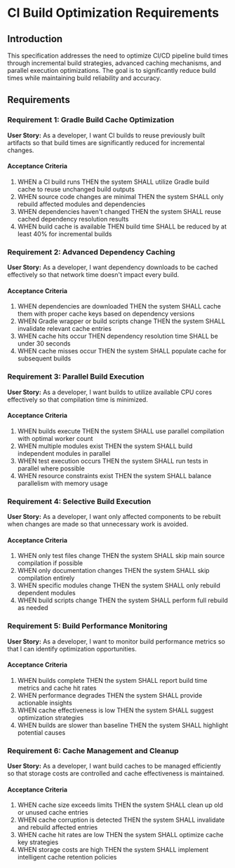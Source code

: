 # CI Build Optimization Requirements

## Introduction

This specification addresses the need to optimize CI/CD pipeline build times through incremental build strategies, advanced caching mechanisms, and parallel execution optimizations. The goal is to significantly reduce build times while maintaining build reliability and accuracy.

## Requirements

### Requirement 1: Gradle Build Cache Optimization

**User Story:** As a developer, I want CI builds to reuse previously built artifacts so that build times are significantly reduced for incremental changes.

#### Acceptance Criteria

1. WHEN a CI build runs THEN the system SHALL utilize Gradle build cache to reuse unchanged build outputs
2. WHEN source code changes are minimal THEN the system SHALL only rebuild affected modules and dependencies
3. WHEN dependencies haven't changed THEN the system SHALL reuse cached dependency resolution results
4. WHEN build cache is available THEN build time SHALL be reduced by at least 40% for incremental builds

### Requirement 2: Advanced Dependency Caching

**User Story:** As a developer, I want dependency downloads to be cached effectively so that network time doesn't impact every build.

#### Acceptance Criteria

1. WHEN dependencies are downloaded THEN the system SHALL cache them with proper cache keys based on dependency versions
2. WHEN Gradle wrapper or build scripts change THEN the system SHALL invalidate relevant cache entries
3. WHEN cache hits occur THEN dependency resolution time SHALL be under 30 seconds
4. WHEN cache misses occur THEN the system SHALL populate cache for subsequent builds

### Requirement 3: Parallel Build Execution

**User Story:** As a developer, I want builds to utilize available CPU cores effectively so that compilation time is minimized.

#### Acceptance Criteria

1. WHEN builds execute THEN the system SHALL use parallel compilation with optimal worker count
2. WHEN multiple modules exist THEN the system SHALL build independent modules in parallel
3. WHEN test execution occurs THEN the system SHALL run tests in parallel where possible
4. WHEN resource constraints exist THEN the system SHALL balance parallelism with memory usage

### Requirement 4: Selective Build Execution

**User Story:** As a developer, I want only affected components to be rebuilt when changes are made so that unnecessary work is avoided.

#### Acceptance Criteria

1. WHEN only test files change THEN the system SHALL skip main source compilation if possible
2. WHEN only documentation changes THEN the system SHALL skip compilation entirely
3. WHEN specific modules change THEN the system SHALL only rebuild dependent modules
4. WHEN build scripts change THEN the system SHALL perform full rebuild as needed

### Requirement 5: Build Performance Monitoring

**User Story:** As a developer, I want to monitor build performance metrics so that I can identify optimization opportunities.

#### Acceptance Criteria

1. WHEN builds complete THEN the system SHALL report build time metrics and cache hit rates
2. WHEN performance degrades THEN the system SHALL provide actionable insights
3. WHEN cache effectiveness is low THEN the system SHALL suggest optimization strategies
4. WHEN builds are slower than baseline THEN the system SHALL highlight potential causes

### Requirement 6: Cache Management and Cleanup

**User Story:** As a developer, I want build caches to be managed efficiently so that storage costs are controlled and cache effectiveness is maintained.

#### Acceptance Criteria

1. WHEN cache size exceeds limits THEN the system SHALL clean up old or unused cache entries
2. WHEN cache corruption is detected THEN the system SHALL invalidate and rebuild affected entries
3. WHEN cache hit rates are low THEN the system SHALL optimize cache key strategies
4. WHEN storage costs are high THEN the system SHALL implement intelligent cache retention policies